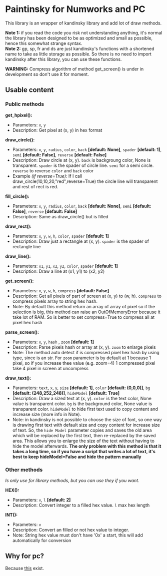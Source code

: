 # Paintinsky for Numworks and PC
This library is an wrapper of kandinsky library and add lot of draw methods.

**Note 1:** if you read the code you risk not understanding anything, it's normal the library has been designed to be as optimized and small as possible, hence this somewhat strange syntax. <br>
**Note 2:** gp, sp, fr and ds are just kandinsky's functions with a shortened name to take as little storage as possible. So there is no need to import kandinsky after this library, you can use these functions.

**WARNING:** Compress algorithm of method get_screen() is under in development so don't use it for moment. 


## Usable content
### Public methods

**get_hpixel():**
* Parameters: ``x``, ``y``
* Description: Get pixel at (x, y) in hex format

**draw_circle():**
* Parameters: ``x``, ``y``, ``radius``, ``color``, ``back`` **[default: None]**, ``spader`` **[default: 1]**, ``semi`` **[default: False]**, ``reverse`` **[default: False]**
* Description: Draw circle at (x, y). ``back`` is backgroung color, None is transparent. ``spader`` is the spader of circle line. ``semi`` for a semi circle. ``reverse`` to reverse ``color`` and ``back`` color
* Example *(if reverse=True)*: If I call draw_circle(10,10,20,"red",reverse=True) the circle line will transparent and rest of rect is red.

**fill_circle():**
* Parameters: ``x``, ``y``, ``radius``, ``color``, ``back`` **[default: None]**, ``semi`` **[default: False]**, ``reverse`` **[default: False]**
* Description: Same as draw_circle() but is filled

**draw_rect():**
* Parameters: ``x``, ``y``, ``w``, ``h``, ``color``, ``spader`` **[default: 1]**
* Description: Draw just a rectangle at (x, y). ``spader`` is the spader of rectangle line

**draw_line():**
* Parameters: ``x1``, ``y1``, ``x2``, ``y2``, ``color``, ``spader`` **[default: 1]**
* Description: Draw a line at (x1, y1) to (x2, y2)

**get_screen():**
* Parameters: ``x``, ``y``, ``w``, ``h``, ``compress`` **[default: False]**
* Description: Get all pixels of part of screen at (x, y) to (w, h). ``compress`` to compress pixels array to string hex hash.
* Note: By default this method return an array of array of pixel so if the selection is big, this method can raise an OutOfMemoryError because it take lot of RAM. So is better to set compress=True to compress all at pixel hex hash

**parse_screen():**
* Parameters: ``x``, ``y``, ``hash`` , ``zoom`` **[default: 1]**
* Description: Parse pixels hash or array at (x, y). ``zoom`` to enlarge pixels
* Note: The method auto detect if is compressed pixel hex hash by using type, since is an str. For ``zoom`` parameter is by default at 1 because 1 pixel, so if you increase thee value (e.g. zoom=4) 1 compressed pixel take 4 pixel in screen at uncompress

**draw_text():**
* Parameters: ``text``, ``x``, ``y``, ``size`` **[default: 1]**, ``color`` **[default: (0,0,0)]**, ``bg`` **[default: (248,252,248)]**, ``hideModel`` **[default: True]**
* Description: Draw a sized text at (x, y). ``color`` is the text color, None value is transparent color. ``bg`` is the background color, None value is transparent color. ``hideModel`` to hide first text used to copy content and increase size (more info in Note).
* Note: in kandinsky is not possible to choose the size of font, so one way is drawing first text with default size and copy content for increase size of text. So, the ``hide Model`` parameter copies and saves the old area which will be replaced by the first text, then re-replaced by the saved area. This allows you to enlarge the size of the text without having to hide the model afterwards. **The only problem with this method is that it takes a long time, so if you have a script that writes a lot of text, it's best to keep hideModel=False and hide the pattern manually**
 
### Other methods
*Is only use for library methods, but you can use they if you want.*

**HEX():**
* Parameters: ``v``, ``l`` **[default: 2]**
* Description: Convert integer to a filled hex value. ``l`` max hex length

**INT():**
* Parameters: ``v``
* Description: Convert an filled or not hex value to integer.
* Note: String hex value must don't have '0x' a start, this will add automatically for conversion


## Why for pc?
Because [this](https://github.com/ZetaMap/Kandinsky-Numworks) exist.

